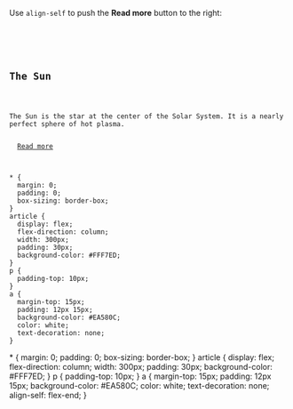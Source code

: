 Use `align-self` to push
the **Read more** button to
the right:

<codeblock language="css" type="exercise" testMode="fixedInput">
<code>
<panel language="html">
<article>
  <h2>The Sun</h2>
  <p>The Sun is the star at the center of the Solar System. It is a nearly perfect sphere of hot plasma.</p>
  <a href="#">Read more</a>
</article>
</panel>
<panel language="css">
* {
  margin: 0;
  padding: 0;
  box-sizing: border-box;
}
article {
  display: flex;
  flex-direction: column;
  width: 300px;
  padding: 30px;
  background-color: #FFF7ED;
}
p {
  padding-top: 10px;
}
a {
  margin-top: 15px;
  padding: 12px 15px;
  background-color: #EA580C;
  color: white;
  text-decoration: none;
}
</panel>
</code>

<solution>
* {
  margin: 0;
  padding: 0;
  box-sizing: border-box;
}
article {
  display: flex;
  flex-direction: column;
  width: 300px;
  padding: 30px;
  background-color: #FFF7ED;
}
p {
  padding-top: 10px;
}
a {
  margin-top: 15px;
  padding: 12px 15px;
  background-color: #EA580C;
  color: white;
  text-decoration: none;
  align-self: flex-end;
}
</solution>
</codeblock>